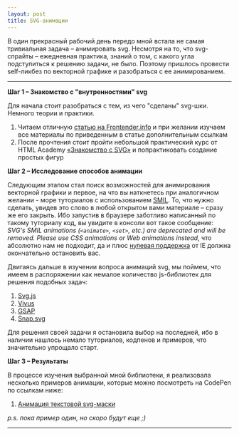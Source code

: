 ```yaml
---
layout: post
title: SVG-анимации
---
```


  В один прекрасный рабочий день передо мной встала не самая тривиальная задача – анимировать svg.
  Несмотря на то, что svg-спрайты – ежедневная практика, знаний о том, с какого угла подступиться к решению задачи, не было. Поэтому пришлось провести self-ликбез по векторной графике и разобраться с ее анимированием.
  
---
  
  __Шаг 1 – Знакомство с "внутренностями" svg__
  
  Для начала стоит разобраться с тем, из чего "сделаны" svg-шки. Немного теории и практики.
  
  1. Читаем отличную [статью на Frontender.info](http://frontender.info/using-svg/http://frontender.info/using-svg/) и при желании изучаем все материалы по приведенным в статье дополнительным ссылкам
  2. После прочтения стоит пройти небольшой практический курс от HTML Academy [«Знакомство с SVG»](https://htmlacademy.ru/courses/130) и попрактиковать создание простых фигур  
  
  
  __Шаг 2 – Исследование способов анимации__
  
  Следующим этапом стал поиск возможностей для анимирования векторной графики и первое, на что вы наткнетесь при аналогичном желании - море туториалов с использованием [SMIL](https://ru.wikipedia.org/wiki/SMIL). То, что нужно сделать, увидев это слово в любой открытом вами материале – сразу же его закрыть. 
  Ибо запустив в браузере заботливо написанный по такому туториалу код, вы увидите в консоли вот такое сообщение: _SVG's SMIL animations (`<animate>`, `<set>`, etc.) are deprecated and will be removed. Please use CSS animations or Web animations instead_, что абсолютно нам не подходит, 
  да и плюс [нулевая поддержка](http://caniuse.com/#feat=svg-smil) от IE должна окончательно остановить вас.
  
  Двигаясь дальше в изучении вопроса анимаций svg, мы поймем, что имеем в распоряжении как немалое количество js-библиотек для решения подобных задач:
  
  1. [Svg.js](http://svgjs.com/)
  2. [Vivus](https://maxwellito.github.io/vivus/https://maxwellito.github.io/vivus/)
  3. [GSAP](http://greensock.com/gsap)
  4. [Snap.svg](http://snapsvg.io/)
  
  Для решения своей задачи я остановила выбор на последней, ибо в наличии нашлось немало туториалов, кодпенов и примеров, что значительно упрощало старт.
   

  __Шаг 3 – Результаты__
  
  В процессе изучения выбранной мной библиотеки, я реализовала несколько примеров анимации, которые можно посмотреть на CodePen по ссылкам ниже:
   
  1. [Анимация текстовой svg-маски](https://codepen.io/EkaterinaSava/full/EyaKVE/)
  
  _p.s. пока пример один, но скоро будут еще ;)_
  
---

